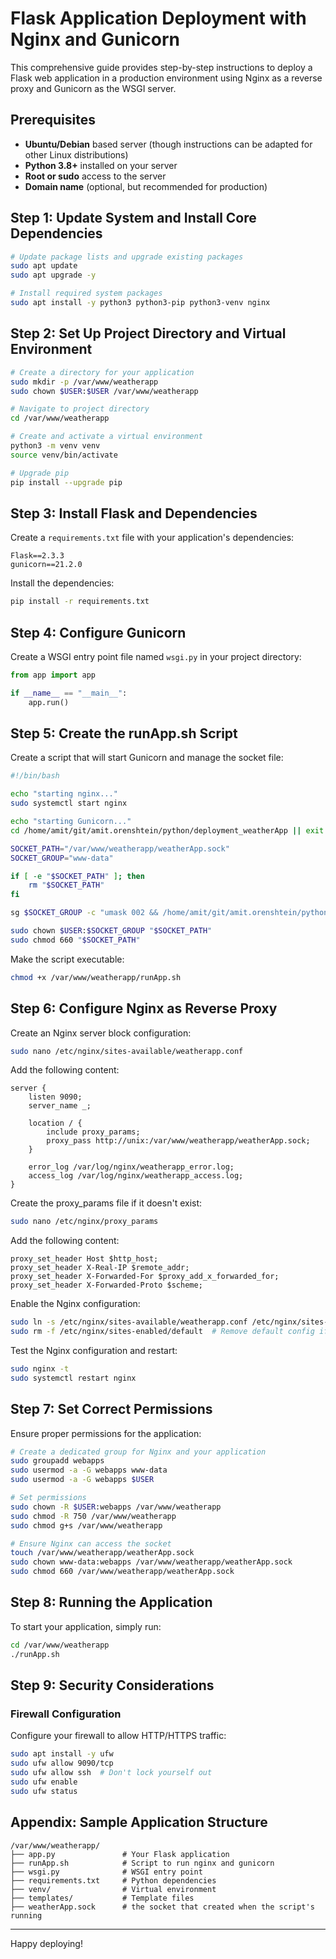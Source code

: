 # Flask Application Deployment with Nginx and Gunicorn

This comprehensive guide provides step-by-step instructions to deploy a Flask web application in a production environment using Nginx as a reverse proxy and Gunicorn as the WSGI server.

## Prerequisites

- **Ubuntu/Debian** based server (though instructions can be adapted for other Linux distributions)
- **Python 3.8+** installed on your server
- **Root or sudo** access to the server
- **Domain name** (optional, but recommended for production)

## Step 1: Update System and Install Core Dependencies

```bash
# Update package lists and upgrade existing packages
sudo apt update
sudo apt upgrade -y

# Install required system packages
sudo apt install -y python3 python3-pip python3-venv nginx
```

## Step 2: Set Up Project Directory and Virtual Environment

```bash
# Create a directory for your application
sudo mkdir -p /var/www/weatherapp
sudo chown $USER:$USER /var/www/weatherapp

# Navigate to project directory
cd /var/www/weatherapp

# Create and activate a virtual environment
python3 -m venv venv
source venv/bin/activate

# Upgrade pip
pip install --upgrade pip
```

## Step 3: Install Flask and Dependencies

Create a `requirements.txt` file with your application's dependencies:

```
Flask==2.3.3
gunicorn==21.2.0
```

Install the dependencies:

```bash
pip install -r requirements.txt
```

## Step 4: Configure Gunicorn

Create a WSGI entry point file named `wsgi.py` in your project directory:

```python
from app import app

if __name__ == "__main__":
    app.run()
```

## Step 5: Create the runApp.sh Script

Create a script that will start Gunicorn and manage the socket file:

```bash
#!/bin/bash

echo "starting nginx..."
sudo systemctl start nginx

echo "starting Gunicorn..."
cd /home/amit/git/amit.orenshtein/python/deployment_weatherApp || exit

SOCKET_PATH="/var/www/weatherapp/weatherApp.sock"
SOCKET_GROUP="www-data"

if [ -e "$SOCKET_PATH" ]; then
    rm "$SOCKET_PATH"
fi

sg $SOCKET_GROUP -c "umask 002 && /home/amit/git/amit.orenshtein/python/deployment_weatherApp/venv/bin/gunicorn --workers=3 --bind unix:$SOCKET_PATH wsgi:app"

sudo chown $USER:$SOCKET_GROUP "$SOCKET_PATH"
sudo chmod 660 "$SOCKET_PATH"

```

Make the script executable:

```bash
chmod +x /var/www/weatherapp/runApp.sh
```

## Step 6: Configure Nginx as Reverse Proxy

Create an Nginx server block configuration:

```bash
sudo nano /etc/nginx/sites-available/weatherapp.conf
```

Add the following content:

```nginx
server {
    listen 9090;
    server_name _;

    location / {
        include proxy_params;
        proxy_pass http://unix:/var/www/weatherapp/weatherApp.sock;
    }

    error_log /var/log/nginx/weatherapp_error.log;
    access_log /var/log/nginx/weatherapp_access.log;
}
```

Create the proxy_params file if it doesn't exist:

```bash
sudo nano /etc/nginx/proxy_params
```

Add the following content:

```
proxy_set_header Host $http_host;
proxy_set_header X-Real-IP $remote_addr;
proxy_set_header X-Forwarded-For $proxy_add_x_forwarded_for;
proxy_set_header X-Forwarded-Proto $scheme;
```

Enable the Nginx configuration:

```bash
sudo ln -s /etc/nginx/sites-available/weatherapp.conf /etc/nginx/sites-enabled/
sudo rm -f /etc/nginx/sites-enabled/default  # Remove default config if needed
```

Test the Nginx configuration and restart:

```bash
sudo nginx -t
sudo systemctl restart nginx
```

## Step 7: Set Correct Permissions

Ensure proper permissions for the application:

```bash
# Create a dedicated group for Nginx and your application
sudo groupadd webapps
sudo usermod -a -G webapps www-data
sudo usermod -a -G webapps $USER

# Set permissions
sudo chown -R $USER:webapps /var/www/weatherapp
sudo chmod -R 750 /var/www/weatherapp
sudo chmod g+s /var/www/weatherapp

# Ensure Nginx can access the socket
touch /var/www/weatherapp/weatherApp.sock
sudo chown www-data:webapps /var/www/weatherapp/weatherApp.sock
sudo chmod 660 /var/www/weatherapp/weatherApp.sock
```

## Step 8: Running the Application

To start your application, simply run:

```bash
cd /var/www/weatherapp
./runApp.sh
```

## Step 9: Security Considerations

### Firewall Configuration

Configure your firewall to allow HTTP/HTTPS traffic:

```bash
sudo apt install -y ufw
sudo ufw allow 9090/tcp
sudo ufw allow ssh  # Don't lock yourself out
sudo ufw enable
sudo ufw status
```

## Appendix: Sample Application Structure

```
/var/www/weatherapp/
├── app.py               # Your Flask application
├── runApp.sh            # Script to run nginx and gunicorn
├── wsgi.py              # WSGI entry point
├── requirements.txt     # Python dependencies
├── venv/                # Virtual environment
├── templates/           # Template files
├── weatherApp.sock      # the socket that created when the script's running

```

---

Happy deploying!
